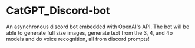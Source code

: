# CatGPT_Discord-bot
An asynchronous discord bot embedded with OpenAI's API. The bot will be able to generate full size images, generate text from the 3, 4, and 4o models and do voice recognition, all from discord prompts!
